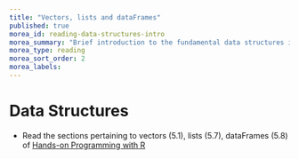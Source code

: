 ```yaml
---
title: "Vectors, lists and dataFrames"
published: true
morea_id: reading-data-structures-intro
morea_summary: "Brief introduction to the fundamental data structures in R"
morea_type: reading
morea_sort_order: 2
morea_labels:
---
```


# Data Structures 

* Read the sections pertaining to vectors (5.1), lists (5.7), dataFrames (5.8) of [Hands-on Programming with R](https://rstudio-education.github.io/hopr/)


